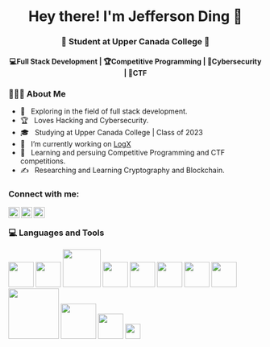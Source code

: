 <h1 align="center">Hey there! I'm Jefferson Ding 👋 </h1>
<h3 align="center">🏫 Student at Upper Canada College 🏫</h3>
<h4 align="center">💻Full Stack Development | 🏆Competitive Programming | 🔐Cybersecurity | 🚩CTF </h4>
<div>
<div align="left"> 
  <h3> 👨🏻‍💻 About Me </h3>

  - 🤔 &nbsp; Exploring in the field of full stack development.
  - 🏆 &nbsp; Loves Hacking and Cybersecurity.
  - 🎓 &nbsp; Studying at Upper Canada College | Class of 2023
  - 💼 &nbsp; I’m currently working on [LogX](https://github.com/JeffersonDing/LogX)
  - 🌱 &nbsp; Learning and persuing Competitive Programming and CTF competitions.
  - ✍️ &nbsp; Researching and Learning Cryptography and Blockchain.
</div> 

### Connect with me:

[<img align="left" alt="website" width="22px" src="https://www.freepnglogos.com/uploads/logo-website-png/logo-website-website-logo-png-transparent-background-background-15.png" />](https://jeffersonding.com)
[<img align="left" alt="linkedin" width="22px" src="https://raw.githubusercontent.com/gilbarbara/logos/master/logos/linkedin-icon.svg" />](https://www.linkedin.com/in/j3of0)
[<img align="left" alt="" width="22px" src="https://upload.wikimedia.org/wikipedia/commons/thumb/a/a5/Instagram_icon.png/1024px-Instagram_icon.png" />](htps://www.instagram.com/jefferson_ding)

<br />

</div>

<div>
  <h3> 💻 Languages and Tools </h3>
  <p>
    <img src="https://media3.giphy.com/media/ln7z2eWriiQAllfVcn/200w.webp" width="50"/>
    <img src="https://i.giphy.com/media/LMt9638dO8dftAjtco/200.webp"   width="50"/> 
    <img src="https://user-images.githubusercontent.com/3613230/41752586-476b0b24-7596-11e8-95fe-8fd3faa21e8a.png" width="75"/>
    <img src="https://camo.githubusercontent.com/67d8d32acb9aa6ef50a036e831334c538cbdb5756d3d42b5bf378212c394c8c7/68747470733a2f2f662e636c6f75642e6769746875622e636f6d2f6173736574732f3231313236322f323233373936332f32336562643565342d396264332d313165332d393136342d3262386165646165393032302e706e67" width="50"/>
    <img src="https://i.giphy.com/media/eNAsjO55tPbgaor7ma/200w.webp" width="50"/>
    <img src="https://i.giphy.com/media/IdyAQJVN2kVPNUrojM/200.webp" width="50"/>
    <img src="https://media3.giphy.com/media/kdFc8fubgS31b8DsVu/giphy.webp" width="50"/>
    <img src="https://media.giphy.com/media/SU2ic3wTfuC6JhD1lA/giphy.gif" width="50"/>
    <img src="https://media.giphy.com/media/kH1DBkPNyZPOk0BxrM/giphy.gif" width="100"/>
    <img src="https://1000logos.net/wp-content/uploads/2020/09/Java-Logo-640x400.png" width="70"/>
    <img src="https://cdn.svgporn.com/logos/aws.svg" width="50"/>
    <img src="https://firebase.google.com/downloads/brand-guidelines/PNG/logo-vertical.png" width="30"/>
</div> 
